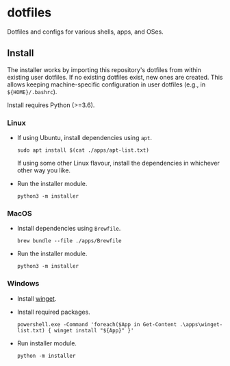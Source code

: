 # dotfiles

Dotfiles and configs for various shells, apps, and OSes.

## Install

The installer works by importing this repository's dotfiles from within existing user dotfiles.
If no existing dotfiles exist, new ones are created.
This allows keeping machine-specific configuration in user dotfiles
(e.g., in `${HOME}/.bashrc`).

Install requires Python (>=3.6).

### Linux

- If using Ubuntu, install dependencies using `apt`.

    ```console
    sudo apt install $(cat ./apps/apt-list.txt)
    ```

    If using some other Linux flavour,
    install the dependencies in whichever other way you like.

- Run the installer module.

    ```console
    python3 -m installer
    ```

### MacOS

- Install dependencies using `Brewfile`.

    ```console
    brew bundle --file ./apps/Brewfile
    ```

- Run the installer module.

    ```console
    python3 -m installer
    ```

### Windows

- Install [winget](https://learn.microsoft.com/en-us/windows/package-manager/winget/).
- Install required packages.

    ```console
    powershell.exe -Command 'foreach($App in Get-Content .\apps\winget-list.txt) { winget install "${App}" }'
    ```

- Run installer module.

    ```console
    python -m installer
    ```
